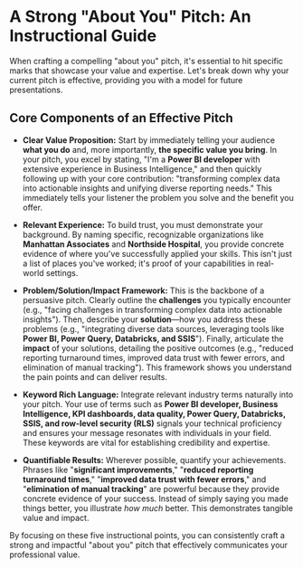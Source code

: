 # A Strong "About You" Pitch: An Instructional Guide

When crafting a compelling "about you" pitch, it's essential to hit specific marks that showcase your value and expertise. Let's break down why your current pitch is effective, providing you with a model for future presentations.

## Core Components of an Effective Pitch

* **Clear Value Proposition:** Start by immediately telling your audience **what you do** and, more importantly, **the specific value you bring**. In your pitch, you excel by stating, "I'm a **Power BI developer** with extensive experience in Business Intelligence," and then quickly following up with your core contribution: "transforming complex data into actionable insights and unifying diverse reporting needs." This immediately tells your listener the problem you solve and the benefit you offer.

* **Relevant Experience:** To build trust, you must demonstrate your background. By naming specific, recognizable organizations like **Manhattan Associates** and **Northside Hospital**, you provide concrete evidence of where you've successfully applied your skills. This isn't just a list of places you've worked; it's proof of your capabilities in real-world settings.

* **Problem/Solution/Impact Framework:** This is the backbone of a persuasive pitch. Clearly outline the **challenges** you typically encounter (e.g., "facing challenges in transforming complex data into actionable insights"). Then, describe your **solution**—how you address these problems (e.g., "integrating diverse data sources, leveraging tools like **Power BI, Power Query, Databricks, and SSIS**"). Finally, articulate the **impact** of your solutions, detailing the positive outcomes (e.g., "reduced reporting turnaround times, improved data trust with fewer errors, and elimination of manual tracking"). This framework shows you understand the pain points and can deliver results.

* **Keyword Rich Language:** Integrate relevant industry terms naturally into your pitch. Your use of terms such as **Power BI developer, Business Intelligence, KPI dashboards, data quality, Power Query, Databricks, SSIS, and row-level security (RLS)** signals your technical proficiency and ensures your message resonates with individuals in your field. These keywords are vital for establishing credibility and expertise.

* **Quantifiable Results:** Wherever possible, quantify your achievements. Phrases like "**significant improvements**," "**reduced reporting turnaround times**," "**improved data trust with fewer errors**," and "**elimination of manual tracking**" are powerful because they provide concrete evidence of your success. Instead of simply saying you made things better, you illustrate *how much* better. This demonstrates tangible value and impact.

By focusing on these five instructional points, you can consistently craft a strong and impactful "about you" pitch that effectively communicates your professional value.